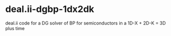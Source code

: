 # deal.ii-dgbp-1dx2dk
deal.ii code for a DG solver of BP for semiconductors in a 1D-X + 2D-K = 3D plus time
